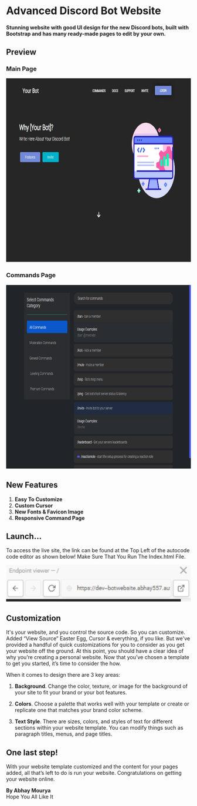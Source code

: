 # Advanced Discord Bot Website

<h4>Stunning website with good UI design for the new Discord bots,
built with Bootstrap and has many ready-made pages to edit by your own.</h4>

## Preview

### Main Page
<img src="/readme/gallery/3.jpg" style="height: 500px;">

### Commands Page

<img src="/readme/gallery/com.png" style="height: 500px;">

## New Features

1. **Easy To Customize**
2. **Custom Cursor**
3. **New Fonts & Favicon Image**
4. **Responsive Command Page**

## Launch...
To access the live site, the link can be found at the Top Left  of the autocode code editor as shown below! Make Sure That You Run The Index.html File.

<img src="/readme/gallery/7.PNG" style="height: 100px;">

## Customization
It's your website, and you control the source code. So you can customize. Added “View Source” Easter Egg,
Cursor & everything,
if you like. But we've provided a handful of quick customizations for you to consider
as you get your website off the ground.
At this point, you should have a clear idea of why you’re creating a personal website.
Now that you’ve chosen a template to get you started, it’s time to consider the how.
<p>When it comes to design there are 3 key areas:</p>

1. **Background**. Change the color, texture,
or image for the background of your site to fit your brand
or your bot features.

2. **Colors**. Choose a palette that works well with your 
template or create or replicate one that matches your brand color scheme.

3. **Text Style**. There are sizes, colors, and styles of text for different sections within your website template.
You can modify things such as paragraph titles, menus, and page titles.

## One last step!
With your website template customized and the content for your pages added,
all that’s left to do is run your website.
Congratulations on getting your website online.

**By Abhay Mourya** <br>Hope You All Like It<br>
